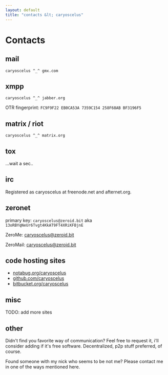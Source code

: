 ```yaml
---
layout: default
title: "contacts &lt; caryoscelus"
---
```


Contacts
========

mail
----

`caryoscelus ^_^ gmx.com`

xmpp
----

`caryoscelus ^_^ jabber.org`

OTR fingerprint: `FC9F9F22 EB0CA53A 7359C154 258F68AB BF3196F5`

matrix / riot
-------------

`caryoscelus ^_^ matrix.org`

tox
---

...wait a sec..

irc
---

Registered as caryoscelus at freenode.net and afternet.org.

zeronet
-------

primary key: `caryoscelus@zeroid.bit` aka `13oRBYqNeUr6Tvgt4KkAT9FT4XRiKFBjnE`

ZeroMe: [caryoscelus@zeroid.bit](http://127.0.0.1:43110/Me.ZeroNetwork.bit/?Profile/1White24UrrwQrD86o6Vrc1apgZ1x1o51/13oRBYqNeUr6Tvgt4KkAT9FT4XRiKFBjnE/caryoscelus@zeroid.bit)

ZeroMail: [caryoscelus@zeroid.bit](http://127.0.0.1:43110/1MaiL5gfBM1cyb4a8e3iiL8L5gXmoAJu27/?Inbox&to=caryoscelus)

code hosting sites
------------------

- [notabug.org/caryoscelus](https://notabug.org/caryoscelus)
- [github.com/caryoscelus](https://github.com/caryoscelus)
- [bitbucket.org/caryoscelus](https://bitbucket.org/caryoscelus)

misc
----

TODO: add more sites

other
-----

Didn't find you favorite way of communication? Feel free to request it, i'll
consider adding if it's free software. Decentralized, p2p stuff preferred, of
course.

Found someone with my nick who seems to be not me? Please contact me in one of
the ways mentioned here.
